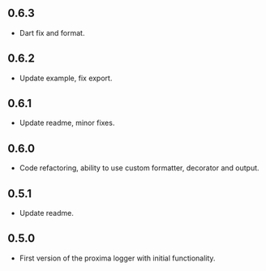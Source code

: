 ## 0.6.3
- Dart fix and format.

## 0.6.2
- Update example, fix export.

## 0.6.1
- Update readme, minor fixes.

## 0.6.0
- Code refactoring, ability to use custom formatter, decorator and output.

## 0.5.1
- Update readme.

## 0.5.0
- First version of the proxima logger with initial functionality.

